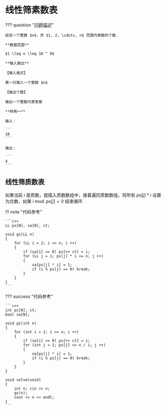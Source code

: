 # 线性筛素数表

??? question "[问题描述](https://www.luogu.com.cn/problem/P3912)"

    给定一个整数 $n$，求 $1, 2, \cdots, n$ 范围内素数的个数.

    **数据范围**

    $1 \leq n \leq 10 ^ 8$

    **输入输出**

    【输入格式】

    第一行输入一个整数 $n$

    【输出个数】

    输出一个整数代表答案

    **样例一**

    输入：

    ```
    10
    ```

    输出：

    ```
    4
    ```

## 线性筛质数表

如果当前 $i$ 是质数，就插入质数数组中，接着遍历质数数组，将所有 $ps[j] * i$ 设置为合数，如果 $i \bmod ps[j] = 0$ 结束循环.

!!! note "代码参考"

    ```c++
    LL ps[N], sa[N], ct;

    void gs(LL n)
    {
        for (LL i = 2; i <= n; i ++)
        {
            if (sa[i] == 0) ps[++ ct] = i;
            for (LL j = 1; ps[j] * i <= n; j ++)
            {
                sa[ps[j] * i] = 1;
                if (i % ps[j] == 0) break;
            }
        }
    }
    ```

??? success "代码参考"

    ```c++
    int ps[N], ct;
    bool sa[N];

    void gs(int n)
    {
        for (int i = 2; i <= n; i ++)
        {
            if (sa[i] == 0) ps[++ ct] = i;
            for (int j = 1; ps[j] <= n / i; j ++)
            {
                sa[ps[j] * i] = 1;
                if (i % ps[j] == 0) break;
            }
        }
    }

    void solve(void)
    {
        int n; cin >> n;
        gs(n);
        cout << n << endl;
    }
    ```